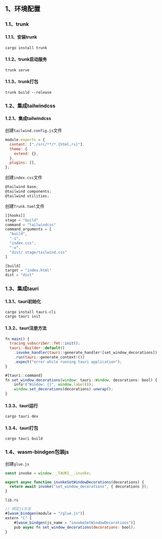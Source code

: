 ## 1、环境配置
### 1.1、trunk
#### 1.1.1、安装trunk
```shell
cargo install trunk
```

#### 1.1.2、trunk启动服务
```shell
trunk serve
```

#### 1.1.3、trunk打包
```shell
trunk build --release
```

### 1.2、集成tailwindcss
#### 1.2.1、集成tailwindcss
创建`tailwind.config.js`文件
```js
module.exports = {
  content: ["./src/**/*.{html,rs}"],
  theme: {
    extend: {},
  },
  plugins: [],
};
```

创建`index.css`文件
```js
@tailwind base;
@tailwind components;
@tailwind utilities;
```

创建`Trunk.toml`文件
```js
[[hooks]]
stage = "build"
command = "tailwindcss"
command_arguments = [
  "build",
  "-i", 
  "index.css", 
  "-o", 
  "dist/.stage/tailwind.css"
]

[build]
target = "index.html"
dist = "dist"
```

### 1.3、集成tauri
#### 1.3.1、tauri初始化
```shell
cargo install tauri-cli
cargo tauri init
```

#### 1.3.2、tauri注册方法
```js
fn main() {
  tracing_subscriber::fmt::init();
  tauri::Builder::default()
    .invoke_handler(tauri::generate_handler![set_window_decorations])
    .run(tauri::generate_context!())
    .expect("error while running tauri application");
}

#[tauri::command]
fn set_window_decorations(window: tauri::Window, decorations: bool) {
    info!("Window: {}", window.label());
    window.set_decorations(decorations).unwrap();
}
```
#### 1.3.3、tauri运行
```shell
cargo tauri dev
```
#### 1.3.4、tauri打包
```shell
cargo tauri build
```


### 1.4、wasm-bindgen包装js
创建`glue.js`
```js
const invoke = window.__TAURI__.invoke;

export async function invokeSetWindowDecorations(decorations) {
  return await invoke("set_window_decorations", { decorations });
}
```

`lib.rs`
```js
// 绑定js方法
#[wasm_bindgen(module = "/glue.js")]
extern "C" {
    #[wasm_bindgen(js_name = "invokeSetWindowDecorations")]
    pub async fn set_window_decorations(decorations: bool);
}
```